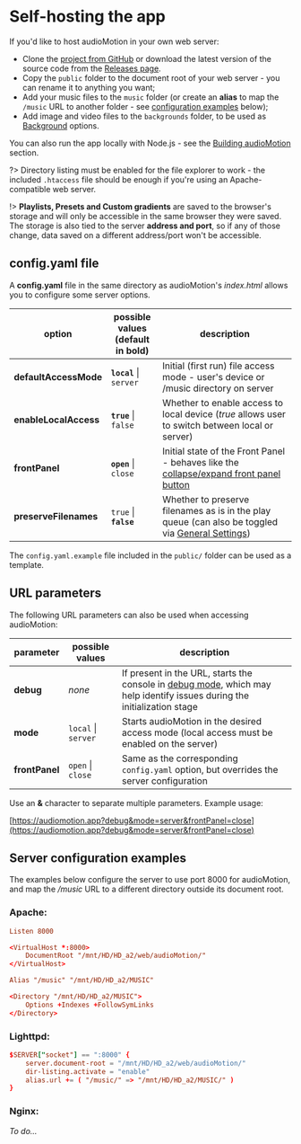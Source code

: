 # Self-hosting the app

If you'd like to host audioMotion in your own web server:

+ Clone the [project from GitHub](https://github.com/hvianna/audioMotion.js) or download the latest version of the source code from the [Releases page](https://github.com/hvianna/audioMotion.js/releases/).
+ Copy the `public` folder to the document root of your web server - you can rename it to anything you want;
+ Add your music files to the `music` folder (or create an **alias** to map the `/music` URL to another folder - see [configuration examples](#server-configuration-examples) below);
+ Add image and video files to the `backgrounds` folder, to be used as [Background](settings.md#background) options.

You can also run the app locally with Node.js - see the [Building audioMotion](building.md) section.

?> Directory listing must be enabled for the file explorer to work - the included `.htaccess` file should be enough if you're using an Apache-compatible web server.

!> **Playlists, Presets and Custom gradients** are saved to the browser's storage and will only be accessible in the same browser they were saved.
The storage is also tied to the server **address and port**, so if any of those change, data saved on a different address/port won't be accessible.

## config.yaml file

A **config.yaml** file in the same directory as audioMotion's _index.html_ allows you to configure some server options.

| option | possible values<br>(default in bold) | description |
|--------|--------------------------|-------------|
| **defaultAccessMode** | **`local`** \| `server` | Initial (first run) file access mode - user's device or /music directory on server
| **enableLocalAccess** | **`true`** \| `false` | Whether to enable access to local device (*true* allows user to switch between local or server)
| **frontPanel**        | **`open`** \| `close` | Initial state of the Front Panel - behaves like the [collapse/expand front panel button](user-interface.md#main-function-buttons)
| **preserveFilenames** | `true` \| **`false`** | Whether to preserve filenames as is in the play queue (can also be toggled via [General Settings](configuration.md#general-settings))

The `config.yaml.example` file included in the `public/` folder can be used as a template.

## URL parameters

The following URL parameters can also be used when accessing audioMotion:

| parameter | possible values | description |
|-----------|-----------------|-------------|
| **debug** | *none* | If present in the URL, starts the console in [debug mode](console.md#debug), which may help identify issues during the initialization stage
| **mode**  | `local` \| `server` | Starts audioMotion in the desired access mode (local access must be enabled on the server)
| **frontPanel** | `open` \| `close` | Same as the corresponding `config.yaml` option, but overrides the server configuration

Use an **&** character to separate multiple parameters. Example usage:

[https://audiomotion.app?debug&mode=server&frontPanel=close](https://audiomotion.app?debug&mode=server&frontPanel=close)

## Server configuration examples

The examples below configure the server to use port 8000 for audioMotion, and map the */music* URL to a different directory outside its document root.

### Apache: <!-- {docsify-ignore} -->

```apache2.conf
Listen 8000

<VirtualHost *:8000>
    DocumentRoot "/mnt/HD/HD_a2/web/audioMotion/"
</VirtualHost>

Alias "/music" "/mnt/HD/HD_a2/MUSIC"

<Directory "/mnt/HD/HD_a2/MUSIC">
    Options +Indexes +FollowSymLinks
</Directory>
```

### Lighttpd: <!-- {docsify-ignore} -->

```lighttpd.conf
$SERVER["socket"] == ":8000" {
    server.document-root = "/mnt/HD/HD_a2/web/audioMotion/"
    dir-listing.activate = "enable"
    alias.url += ( "/music/" => "/mnt/HD/HD_a2/MUSIC/" )
}
```

### Nginx: <!-- {docsify-ignore} -->

*To do...*

